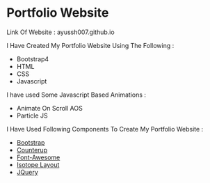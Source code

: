 
# Portfolio Website


Link Of Website : ayussh007.github.io


I Have Created My Portfolio Website Using The Following  :

- Bootstrap4 
- HTML 
- CSS 
- Javascript


I have used Some Javascript Based Animations :

- Animate On Scroll AOS
- Particle JS


I Have Used Following Components To Create My Portfolio Website :

- [Bootstrap](https://getbootstrap.com/)
- [Counterup](https://github.com/bfintal/Counter-Up)
- [Font-Awesome](https://fontawesome.com/)
- [Isotope Layout](https://isotope.metafizzy.co/layout.html)
- [JQuery](https://jquery.com/)



